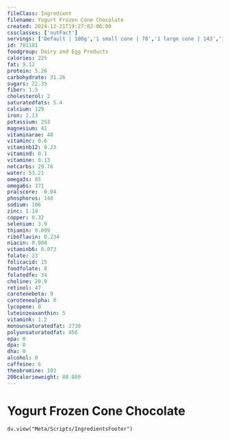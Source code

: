 ```yaml
---
fileClass: Ingredient
filename: Yogurt Frozen Cone Chocolate
created: 2024-12-21T19:27:02-06:00
cssclasses: ['nutFact']
servings: ['Default | 100g','1 small cone | 78','1 large cone | 143','1 medium cone | 118']
id: 781181
foodgroup: Dairy and Egg Products 
calories: 225
fat: 9.12
protein: 5.26
carbohydrate: 31.26
sugars: 22.35
fiber: 1.5
cholesterol: 2
saturatedfats: 5.4
calcium: 129
iron: 2.13
potassium: 253
magnesium: 41
vitaminarae: 48
vitaminc: 0.6
vitaminb12: 0.23
vitamind: 0.1
vitamine: 0.13
netcarbs: 29.76
water: 53.21
omega3s: 85
omega6s: 371
pralscore: -0.04
phosphorus: 148
sodium: 106
zinc: 1.19
copper: 0.32
selenium: 3.9
thiamin: 0.099
riboflavin: 0.234
niacin: 0.908
vitaminb6: 0.073
folate: 23
folicacid: 15
foodfolate: 8
folatedfe: 34
choline: 20.9
retinol: 47
carotenebeta: 9
carotenealpha: 0
lycopene: 0
luteinzeaxanthin: 5
vitamink: 1.2
monounsaturatedfat: 2730
polyunsaturatedfat: 456
epa: 0
dpa: 0
dha: 0
alcohol: 0
caffeine: 6
theobromine: 103
200calorieweight: 88.889
---
```


# Yogurt Frozen Cone Chocolate

```dataviewjs
dv.view("Meta/Scripts/IngredientsFooter")
```